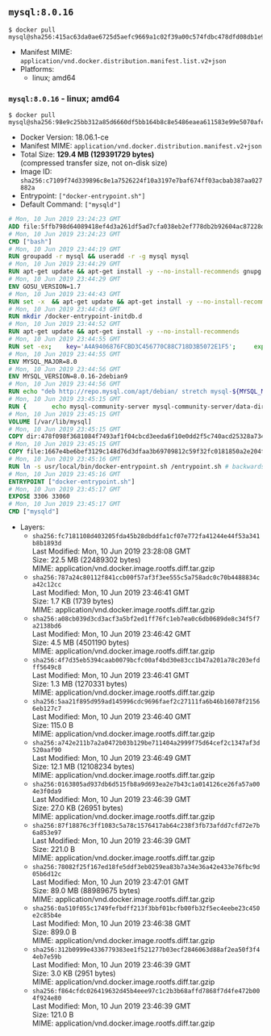 ## `mysql:8.0.16`

```console
$ docker pull mysql@sha256:415ac63da0ae6725d5aefc9669a1c02f39a00c574fdbc478dfd08db1e97c8f1b
```

-	Manifest MIME: `application/vnd.docker.distribution.manifest.list.v2+json`
-	Platforms:
	-	linux; amd64

### `mysql:8.0.16` - linux; amd64

```console
$ docker pull mysql@sha256:98e9c25bb312a85d6660df5bb164b8c8e5486eaea611583e99e5070afc6ed9b2
```

-	Docker Version: 18.06.1-ce
-	Manifest MIME: `application/vnd.docker.distribution.manifest.v2+json`
-	Total Size: **129.4 MB (129391729 bytes)**  
	(compressed transfer size, not on-disk size)
-	Image ID: `sha256:c7109f74d339896c8e1a7526224f10a3197e7baf674ff03acbab387aa027882a`
-	Entrypoint: `["docker-entrypoint.sh"]`
-	Default Command: `["mysqld"]`

```dockerfile
# Mon, 10 Jun 2019 23:24:23 GMT
ADD file:5ffb798d64089418ef4d3a261df5ad7cfa038eb2ef778db2b92604ac87228d99 in / 
# Mon, 10 Jun 2019 23:24:23 GMT
CMD ["bash"]
# Mon, 10 Jun 2019 23:44:19 GMT
RUN groupadd -r mysql && useradd -r -g mysql mysql
# Mon, 10 Jun 2019 23:44:29 GMT
RUN apt-get update && apt-get install -y --no-install-recommends gnupg dirmngr && rm -rf /var/lib/apt/lists/*
# Mon, 10 Jun 2019 23:44:29 GMT
ENV GOSU_VERSION=1.7
# Mon, 10 Jun 2019 23:44:43 GMT
RUN set -x 	&& apt-get update && apt-get install -y --no-install-recommends ca-certificates wget && rm -rf /var/lib/apt/lists/* 	&& wget -O /usr/local/bin/gosu "https://github.com/tianon/gosu/releases/download/$GOSU_VERSION/gosu-$(dpkg --print-architecture)" 	&& wget -O /usr/local/bin/gosu.asc "https://github.com/tianon/gosu/releases/download/$GOSU_VERSION/gosu-$(dpkg --print-architecture).asc" 	&& export GNUPGHOME="$(mktemp -d)" 	&& gpg --batch --keyserver ha.pool.sks-keyservers.net --recv-keys B42F6819007F00F88E364FD4036A9C25BF357DD4 	&& gpg --batch --verify /usr/local/bin/gosu.asc /usr/local/bin/gosu 	&& gpgconf --kill all 	&& rm -rf "$GNUPGHOME" /usr/local/bin/gosu.asc 	&& chmod +x /usr/local/bin/gosu 	&& gosu nobody true 	&& apt-get purge -y --auto-remove ca-certificates wget
# Mon, 10 Jun 2019 23:44:43 GMT
RUN mkdir /docker-entrypoint-initdb.d
# Mon, 10 Jun 2019 23:44:52 GMT
RUN apt-get update && apt-get install -y --no-install-recommends 		pwgen 		openssl 		perl 	&& rm -rf /var/lib/apt/lists/*
# Mon, 10 Jun 2019 23:44:55 GMT
RUN set -ex; 	key='A4A9406876FCBD3C456770C88C718D3B5072E1F5'; 	export GNUPGHOME="$(mktemp -d)"; 	gpg --batch --keyserver ha.pool.sks-keyservers.net --recv-keys "$key"; 	gpg --batch --export "$key" > /etc/apt/trusted.gpg.d/mysql.gpg; 	gpgconf --kill all; 	rm -rf "$GNUPGHOME"; 	apt-key list > /dev/null
# Mon, 10 Jun 2019 23:44:55 GMT
ENV MYSQL_MAJOR=8.0
# Mon, 10 Jun 2019 23:44:56 GMT
ENV MYSQL_VERSION=8.0.16-2debian9
# Mon, 10 Jun 2019 23:44:56 GMT
RUN echo "deb http://repo.mysql.com/apt/debian/ stretch mysql-${MYSQL_MAJOR}" > /etc/apt/sources.list.d/mysql.list
# Mon, 10 Jun 2019 23:45:15 GMT
RUN { 		echo mysql-community-server mysql-community-server/data-dir select ''; 		echo mysql-community-server mysql-community-server/root-pass password ''; 		echo mysql-community-server mysql-community-server/re-root-pass password ''; 		echo mysql-community-server mysql-community-server/remove-test-db select false; 	} | debconf-set-selections 	&& apt-get update && apt-get install -y mysql-community-client="${MYSQL_VERSION}" mysql-community-server-core="${MYSQL_VERSION}" && rm -rf /var/lib/apt/lists/* 	&& rm -rf /var/lib/mysql && mkdir -p /var/lib/mysql /var/run/mysqld 	&& chown -R mysql:mysql /var/lib/mysql /var/run/mysqld 	&& chmod 777 /var/run/mysqld
# Mon, 10 Jun 2019 23:45:15 GMT
VOLUME [/var/lib/mysql]
# Mon, 10 Jun 2019 23:45:15 GMT
COPY dir:478f098f3681084f7493af1f04cbcd3eeda6f10e0dd2f5c740acd25328a73455 in /etc/mysql/ 
# Mon, 10 Jun 2019 23:45:15 GMT
COPY file:1667e4be6bef3129c148d76d3dfaa3b69709812c59f32fc0181850a2e204f1bb in /usr/local/bin/ 
# Mon, 10 Jun 2019 23:45:16 GMT
RUN ln -s usr/local/bin/docker-entrypoint.sh /entrypoint.sh # backwards compat
# Mon, 10 Jun 2019 23:45:16 GMT
ENTRYPOINT ["docker-entrypoint.sh"]
# Mon, 10 Jun 2019 23:45:17 GMT
EXPOSE 3306 33060
# Mon, 10 Jun 2019 23:45:17 GMT
CMD ["mysqld"]
```

-	Layers:
	-	`sha256:fc7181108d403205fda45b28dbddfa1cf07e772fa41244e44f53a341b8b1893d`  
		Last Modified: Mon, 10 Jun 2019 23:28:08 GMT  
		Size: 22.5 MB (22489302 bytes)  
		MIME: application/vnd.docker.image.rootfs.diff.tar.gzip
	-	`sha256:787a24c80112f841ccb00f57af3f3ee555c5a758adc0c70b4488834ca42c12cc`  
		Last Modified: Mon, 10 Jun 2019 23:46:41 GMT  
		Size: 1.7 KB (1739 bytes)  
		MIME: application/vnd.docker.image.rootfs.diff.tar.gzip
	-	`sha256:a08cb039d3cd3acf3a5bf2ed1ff76fc1eb7ea0c6db0689de8c34f5f7a2138bd6`  
		Last Modified: Mon, 10 Jun 2019 23:46:42 GMT  
		Size: 4.5 MB (4501190 bytes)  
		MIME: application/vnd.docker.image.rootfs.diff.tar.gzip
	-	`sha256:4f7d35eb5394caab0079bcfc00af4bd30e83cc1b47a201a78c203efdff5649c8`  
		Last Modified: Mon, 10 Jun 2019 23:46:41 GMT  
		Size: 1.3 MB (1270331 bytes)  
		MIME: application/vnd.docker.image.rootfs.diff.tar.gzip
	-	`sha256:5aa21f895d959ad145996cdc9696faef2c27111fa6b46b16078f21566eb127c7`  
		Last Modified: Mon, 10 Jun 2019 23:46:40 GMT  
		Size: 115.0 B  
		MIME: application/vnd.docker.image.rootfs.diff.tar.gzip
	-	`sha256:a742e211b7a2a0472b03b129be711404a2999f75d64cef2c1347af3d520aaf90`  
		Last Modified: Mon, 10 Jun 2019 23:46:49 GMT  
		Size: 12.1 MB (12108234 bytes)  
		MIME: application/vnd.docker.image.rootfs.diff.tar.gzip
	-	`sha256:0163805ad937db6d515fb8a9d693ea2e7b43c1a014126ce26fa57a004e3f0da9`  
		Last Modified: Mon, 10 Jun 2019 23:46:39 GMT  
		Size: 27.0 KB (26951 bytes)  
		MIME: application/vnd.docker.image.rootfs.diff.tar.gzip
	-	`sha256:87f18876c3ff1083c5a78c1576417ab64c238f3fb73afdd7cfd72e7b6a853e97`  
		Last Modified: Mon, 10 Jun 2019 23:46:39 GMT  
		Size: 221.0 B  
		MIME: application/vnd.docker.image.rootfs.diff.tar.gzip
	-	`sha256:78082f25f167ed18fe5ddf3eb0259ea83b7a34e36a42e433e76fbc9d05b6d12c`  
		Last Modified: Mon, 10 Jun 2019 23:47:01 GMT  
		Size: 89.0 MB (88989675 bytes)  
		MIME: application/vnd.docker.image.rootfs.diff.tar.gzip
	-	`sha256:0a510f055c1749fefbdff213f3bbf01bcfb00fb32f5ec4eebe23c450e2c85b4e`  
		Last Modified: Mon, 10 Jun 2019 23:46:38 GMT  
		Size: 899.0 B  
		MIME: application/vnd.docker.image.rootfs.diff.tar.gzip
	-	`sha256:312b0999e4336779383ee1f521277b03ecf2846063d88af2ea50f3f44eb7e59b`  
		Last Modified: Mon, 10 Jun 2019 23:46:39 GMT  
		Size: 3.0 KB (2951 bytes)  
		MIME: application/vnd.docker.image.rootfs.diff.tar.gzip
	-	`sha256:f864cfdc026419632d45b4eee97c1c2b3b68affd7868f7d4fe472b004f924e80`  
		Last Modified: Mon, 10 Jun 2019 23:46:39 GMT  
		Size: 121.0 B  
		MIME: application/vnd.docker.image.rootfs.diff.tar.gzip

